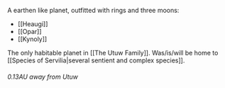A earthen like planet, outfitted with rings and three moons:
- [[Heaugi]]
- [[Opar]]
- [[Kynoly]]

The only habitable planet in [[The Utuw Family]].
Was/is/will be home to [[Species of Servilia|several sentient and complex species]].

###### 0.13AU away from Utuw 




